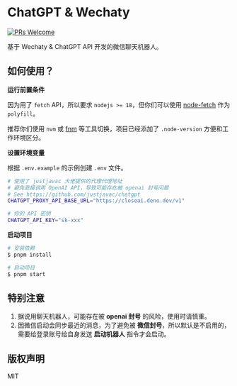 # ChatGPT & Wechaty

<a href="https://git1.mediinfo.cn/mdfe/developer/web-docs/-/merge_requests" target="_blank" rel="noopener noreferrer">
  <img src="https://img.shields.io/badge/PRs-welcome-brightgreen?style=flat-square" alt="PRs Welcome" />
</a>

基于 Wechaty & ChatGPT API 开发的微信聊天机器人。

## 如何使用？

**运行前置条件**

因为用了 `fetch` API，所以要求 `nodejs >= 18`，但你们可以使用 [node-fetch][node-fetch] 作为 `polyfill`。

推荐你们使用 `nvm` 或 [fnm][fnm] 等工具切换，项目已经添加了 `.node-version` 方便和工作环境区分。

**设置环境变量**

根据 `.env.example` 的示例创建 `.env` 文件。

```sh
# 使用了 justjavac 大佬提供的代理代理地址
# 避免直接调用 OpenAI API，导致可能存在被 openai 封号问题
# See https://github.com/justjavac/chatgpt
CHATGPT_PROXY_API_BASE_URL="https://closeai.deno.dev/v1"

# 你的 API 密钥
CHATGPT_API_KEY="sk-xxx"
```

**启动项目**

```sh
# 安装依赖
$ pnpm install

# 启动项目
$ pnpm start
```

## 特别注意

1. 据说用聊天机器人，可能存在被 **openai 封号** 的风险，使用时请慎重。
2. 因微信启动会同步最近的消息，为了避免被 **微信封号**，所以默认是不启用的，需要给登录账号给自身发送 **启动机器人** 指令才会启动。

## 版权声明

MIT

[fnm]: https://github.com/Schniz/fnm
[node-fetch]: https://www.npmjs.com/package/node-fetch
